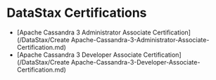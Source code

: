 # DataStax Certifications

- [Apache Cassandra 3 Administrator Associate Certification](/DataStax/Create Apache-Cassandra-3-Administrator-Associate-Certification.md)
- [Apache Cassandra 3 Developer Associate Certification](/DataStax/Create Apache-Cassandra-3-Developer-Associate-Certification.md)

